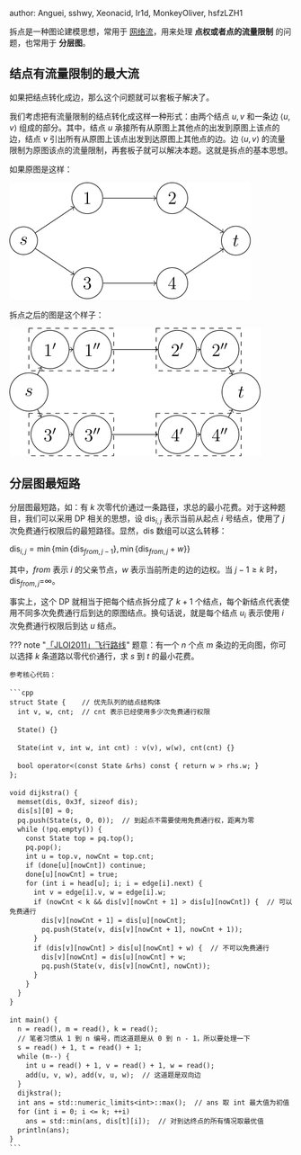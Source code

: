 author: Anguei, sshwy, Xeonacid, Ir1d, MonkeyOliver, hsfzLZH1

拆点是一种图论建模思想，常用于 [网络流](./flow.md)，用来处理 **点权或者点的流量限制** 的问题，也常用于 **分层图**。

## 结点有流量限制的最大流

如果把结点转化成边，那么这个问题就可以套板子解决了。

我们考虑把有流量限制的结点转化成这样一种形式：由两个结点 $u,v$ 和一条边 $\left\langle u,v \right\rangle$ 组成的部分。其中，结点 $u$ 承接所有从原图上其他点的出发到原图上该点的边，结点 $v$ 引出所有从原图上该点出发到达原图上其他点的边。边 $\left\langle u,v \right\rangle$ 的流量限制为原图该点的流量限制，再套板子就可以解决本题。这就是拆点的基本思想。

如果原图是这样：

![](./images/node.svg)

拆点之后的图是这个样子：

![](./images/node-split.svg)

## 分层图最短路

分层图最短路，如：有 $k$ 次零代价通过一条路径，求总的最小花费。对于这种题目，我们可以采用 DP 相关的思想，设 $\text{dis}_{i, j}$ 表示当前从起点 $i$ 号结点，使用了 $j$ 次免费通行权限后的最短路径。显然，$\text{dis}$ 数组可以这么转移：

$\text{dis}_{i, j} = \min\{\min\{\text{dis}_{from, j - 1}\}, \min\{\text{dis}_{from,j} + w\}\}$

其中，$from$ 表示 $i$ 的父亲节点，$w$ 表示当前所走的边的边权。当 $j - 1 \geq k$ 时，$\text{dis}_{from, j}$=$\infty$。

事实上，这个 DP 就相当于把每个结点拆分成了 $k+1$ 个结点，每个新结点代表使用不同多次免费通行后到达的原图结点。换句话说，就是每个结点 $u_i$ 表示使用 $i$ 次免费通行权限后到达 $u$ 结点。

??? note "[「JLOI2011」飞行路线](https://www.luogu.com.cn/problem/P4568)"
    题意：有一个 $n$ 个点 $m$ 条边的无向图，你可以选择 $k$ 条道路以零代价通行，求 $s$ 到 $t$ 的最小花费。
    
    参考核心代码：
    
    ```cpp
    struct State {    // 优先队列的结点结构体
      int v, w, cnt;  // cnt 表示已经使用多少次免费通行权限
      
      State() {}
      
      State(int v, int w, int cnt) : v(v), w(w), cnt(cnt) {}
      
      bool operator<(const State &rhs) const { return w > rhs.w; }
    };
    
    void dijkstra() {
      memset(dis, 0x3f, sizeof dis);
      dis[s][0] = 0;
      pq.push(State(s, 0, 0));  // 到起点不需要使用免费通行权，距离为零
      while (!pq.empty()) {
        const State top = pq.top();
        pq.pop();
        int u = top.v, nowCnt = top.cnt;
        if (done[u][nowCnt]) continue;
        done[u][nowCnt] = true;
        for (int i = head[u]; i; i = edge[i].next) {
          int v = edge[i].v, w = edge[i].w;
          if (nowCnt < k && dis[v][nowCnt + 1] > dis[u][nowCnt]) {  // 可以免费通行
            dis[v][nowCnt + 1] = dis[u][nowCnt];
            pq.push(State(v, dis[v][nowCnt + 1], nowCnt + 1));
          }
          if (dis[v][nowCnt] > dis[u][nowCnt] + w) {  // 不可以免费通行
            dis[v][nowCnt] = dis[u][nowCnt] + w;
            pq.push(State(v, dis[v][nowCnt], nowCnt));
          }
        }
      }
    }
    
    int main() {
      n = read(), m = read(), k = read();
      // 笔者习惯从 1 到 n 编号，而这道题是从 0 到 n - 1，所以要处理一下
      s = read() + 1, t = read() + 1;
      while (m--) {
        int u = read() + 1, v = read() + 1, w = read();
        add(u, v, w), add(v, u, w);  // 这道题是双向边
      }
      dijkstra();
      int ans = std::numeric_limits<int>::max();  // ans 取 int 最大值为初值
      for (int i = 0; i <= k; ++i)
        ans = std::min(ans, dis[t][i]);  // 对到达终点的所有情况取最优值
      println(ans);
    }
    ```
